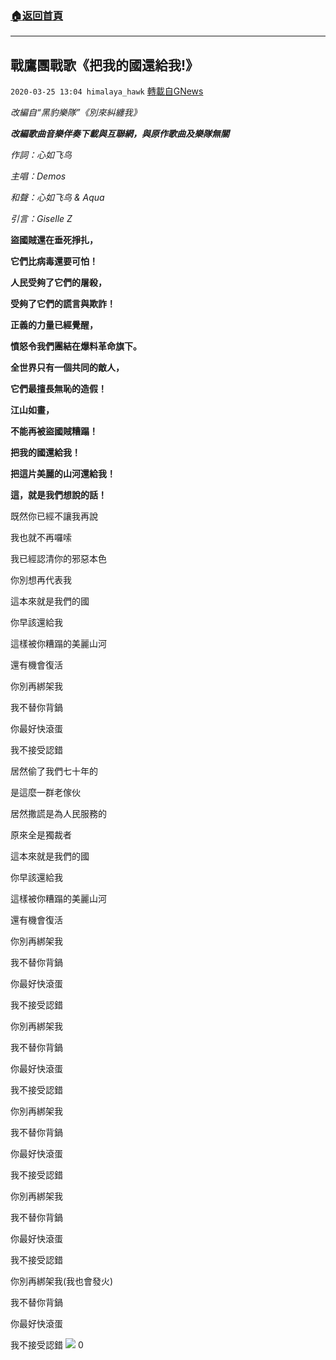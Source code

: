 ###  [:house:返回首頁](https://github.com/ourhimalayas/txt)
---

## 戰鷹團戰歌《把我的國還給我!》
`2020-03-25 13:04 himalaya_hawk` [轉載自GNews](https://gnews.org/zh-hant/152817/)

*改編自“黑豹樂隊”《別來糾纏我》*

***改編歌曲音樂伴奏下載與互聯網，與原作歌曲及樂隊無關***

*作詞：心如⻜⻦*

*主唱：Demos*

*和聲：心如⻜⻦ & Aqua*

*引言：Giselle Z*

**盜國賊還在垂死掙扎，**

**它們比病毒還要可怕！**

**人民受夠了它們的屠殺，**

**受夠了它們的謊言與欺詐！**

**正義的力量已經覺醒，**

**憤怒令我們團結在爆料革命旗下。**

**全世界只有一個共同的敵人，**

**它們最擅長無恥的造假！**

**江山如畫，**

**不能再被盜國賊糟蹋！**

**把我的國還給我！**

**把這片美麗的山河還給我！**

**這，就是我們想說的話！**



既然你已經不讓我再說

我也就不再囉嗦

我已經認清你的邪惡本色

你別想再代表我

這本來就是我們的國

你早該還給我

這樣被你糟蹋的美麗山河

還有機會復活

你別再綁架我

我不替你背鍋

你最好快滾蛋

我不接受認錯

居然偷了我們七十年的

是這麼一群老傢伙

居然撒謊是為人⺠服務的

原來全是獨裁者

這本來就是我們的國

你早該還給我

這樣被你糟蹋的美麗山河

還有機會復活

你別再綁架我

我不替你背鍋

你最好快滾蛋

我不接受認錯

你別再綁架我

我不替你背鍋

你最好快滾蛋

我不接受認錯

你別再綁架我

我不替你背鍋

你最好快滾蛋

我不接受認錯

你別再綁架我

我不替你背鍋

你最好快滾蛋

我不接受認錯

你別再綁架我(我也會發火)

我不替你背鍋

你最好快滾蛋

我不接受認錯
![](https://s3-ap-northeast-1.amazonaws.com/news.guo.offload.media/wp-content/uploads/2020/03/25125708/ETvTj78WAAU0TQO-1-scaled.jpg)
0
